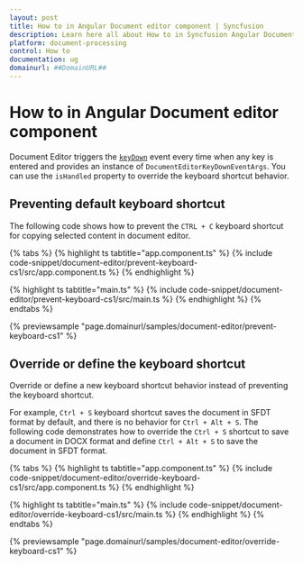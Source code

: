```yaml
---
layout: post
title: How to in Angular Document editor component | Syncfusion
description: Learn here all about How to in Syncfusion Angular Document editor component of Syncfusion Essential JS 2 and more.
platform: document-processing
control: How to 
documentation: ug
domainurl: ##DomainURL##
---
```


# How to in Angular Document editor component

Document Editor triggers the [`keyDown`](../document-editor/api-documentEditorKeyDownEventArgs.html) event every time when any key is entered and provides an instance of `DocumentEditorKeyDownEventArgs`. You can use the `isHandled` property to override the keyboard shortcut behavior.

## Preventing default keyboard shortcut

The following code shows how to prevent the `CTRL + C` keyboard shortcut for copying selected content in document editor.

{% tabs %}
{% highlight ts tabtitle="app.component.ts" %}
{% include code-snippet/document-editor/prevent-keyboard-cs1/src/app.component.ts %}
{% endhighlight %}

{% highlight ts tabtitle="main.ts" %}
{% include code-snippet/document-editor/prevent-keyboard-cs1/src/main.ts %}
{% endhighlight %}
{% endtabs %}
  
{% previewsample "page.domainurl/samples/document-editor/prevent-keyboard-cs1" %}

## Override or define the keyboard shortcut

Override or define a new keyboard shortcut behavior instead of preventing the keyboard shortcut.

For example, `Ctrl + S` keyboard shortcut saves the document in SFDT format by default, and there is no behavior for `Ctrl + Alt + S`. The following code demonstrates how to override the `Ctrl + S` shortcut to save a document in DOCX format and define `Ctrl + Alt + S` to save the document in SFDT format.

{% tabs %}
{% highlight ts tabtitle="app.component.ts" %}
{% include code-snippet/document-editor/override-keyboard-cs1/src/app.component.ts %}
{% endhighlight %}

{% highlight ts tabtitle="main.ts" %}
{% include code-snippet/document-editor/override-keyboard-cs1/src/main.ts %}
{% endhighlight %}
{% endtabs %}
  
{% previewsample "page.domainurl/samples/document-editor/override-keyboard-cs1" %}